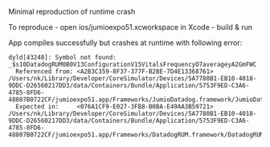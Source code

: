 Minimal reproduction of runtime crash 


To reproduce
    - open ios/jumioexpo51.xcworkspace in Xcode
    - build & run

App compiles successfully but crashes at runtime with following error:
```
dyld[43248]: Symbol not found: _$s10DatadogRUM0B0V13ConfigurationV15VitalsFrequencyO7averageyA2GmFWC
  Referenced from: <A2B3C359-8F37-377F-B2BE-7D4E13368761> /Users/nk/Library/Developer/CoreSimulator/Devices/5A7780B1-EB10-4018-9DDC-D26560217DD3/data/Containers/Bundle/Application/5753F9ED-C3A6-4785-8FD6-48807B0722CF/jumioexpo51.app/Frameworks/JumioDatadog.framework/JumioDatadog
  Expected in:     <076A1CF9-E027-3FB8-B0BA-E49AA3B59721> /Users/nk/Library/Developer/CoreSimulator/Devices/5A7780B1-EB10-4018-9DDC-D26560217DD3/data/Containers/Bundle/Application/5753F9ED-C3A6-4785-8FD6-48807B0722CF/jumioexpo51.app/Frameworks/DatadogRUM.framework/DatadogRUM

```
